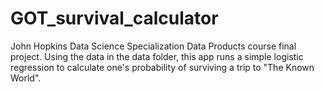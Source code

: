 # GOT_survival_calculator
John Hopkins Data Science Specialization Data Products course final project. Using the data in the data folder, this app runs a simple logistic regression to calculate one's probability of surviving a trip to "The Known World".  


